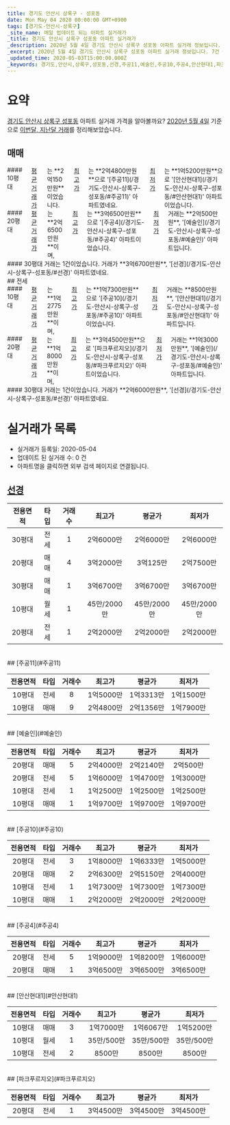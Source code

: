 ```yaml
---
title: 경기도 안산시 상록구 - 성포동
date: Mon May 04 2020 00:00:00 GMT+0900
tags: [경기도-안산시-상록구]
_site_name: 매일 업데이트 되는 아파트 실거래가
_title: 경기도 안산시 상록구 성포동 아파트 실거래가
_description: 2020년 5월 4일 경기도 안산시 상록구 성포동 아파트 실거래 정보입니다. 7건 아파트 정보가 있습니다.
_excerpt: 2020년 5월 4일 경기도 안산시 상록구 성포동 아파트 실거래 정보입니다. 7건 아파트 정보가 있습니다.
_updated_time: 2020-05-03T15:00:00.000Z
_keywords: 경기도,안산시,상록구,성포동,선경,주공11,예술인,주공10,주공4,안산현대1,파크푸르지오
---
```





# 요약
<ins>경기도 안산시 상록구 성포동</ins> 아파트 실거래 가격을 알아볼까요? <ins>2020년 5월 4일</ins> 기준으로 <ins>이번달, 지난달 거래</ins>를 정리해보았습니다.

## 매매
<div class="container">
<div class="six columns" markdown="1">
#### 10평대
<ins>평균 거래가</ins>는 **2억150만원**이었습니다. <ins>최고가</ins>는 **2억4800만원**으로 '[주공11](/경기도-안산시-상록구-성포동/#주공11)' 아파트였네요. <ins>최저가</ins>는 **1억5200만원**으로 '[안산현대1](/경기도-안산시-상록구-성포동/#안산현대1)' 아파트이었습니다.
</div>
<div class="six columns" markdown="1">
#### 20평대
<ins>평균 거래가</ins>는 **2억6500만원**이며, <ins>최고가</ins>는 **3억6500만원**으로 '[주공4](/경기도-안산시-상록구-성포동/#주공4)' 아파트이었습니다. <ins>최저가</ins> 거래는 **2억500만원**, '[예술인](/경기도-안산시-상록구-성포동/#예술인)' 아파트입니다.
</div>
</div>
<div class="container">
<div class="twelve columns" markdown="1">
#### 30평대
거래는 1건이었습니다. 거래가 **3억6700만원**, '[선경](/경기도-안산시-상록구-성포동/#선경)' 아파트였네요.
</div>
</div>
## 전세
<div class="container">
<div class="six columns" markdown="1">
#### 10평대
<ins>평균 거래가</ins>는 **1억2775만원**이며, <ins>최고가</ins>는 **1억7300만원**으로 '[주공10](/경기도-안산시-상록구-성포동/#주공10)' 아파트이었습니다. <ins>최저가</ins> 거래는 **8500만원**, '[안산현대1](/경기도-안산시-상록구-성포동/#안산현대1)' 아파트입니다.
</div>
<div class="six columns" markdown="1">
#### 20평대
<ins>평균 거래가</ins>는 **1억8000만원**이며, <ins>최고가</ins>는 **3억4500만원**으로 '[파크푸르지오](/경기도-안산시-상록구-성포동/#파크푸르지오)' 아파트이었습니다. <ins>최저가</ins> 거래는 **1억3000만원**, '[예술인](/경기도-안산시-상록구-성포동/#예술인)' 아파트입니다.
</div>
</div>
<div class="container">
<div class="twelve columns" markdown="1">
#### 30평대
거래는 1건이었습니다. 거래가 **2억6000만원**, '[선경](/경기도-안산시-상록구-성포동/#선경)' 아파트였네요.
</div>
</div>



# 실거래가 목록
- 실거래가 등록일: 2020-05-04
- 업데이트 된 실거래 수: 0 건
- 아파트명을 클릭하면 외부 검색 페이지로 연결됩니다.

## [선경](#선경)

|전용면적|타입|거래수|최고가|평균가|최저가|
|:---:|:---:|:---:|:---:|:---:|:---:|
|30평대|<span class="deal-type-2">전세</span>|1|2억6000만|2억6000만|2억6000만|
|20평대|<span class="deal-type-1">매매</span>|4|3억2000만|3억125만|2억7500만|
|30평대|<span class="deal-type-1">매매</span>|1|3억6700만|3억6700만|3억6700만|
|10평대|<span class="deal-type-3">월세</span>|1|45만/2000만|45만/2000만|45만/2000만|
|20평대|<span class="deal-type-2">전세</span>|1|2억2000만|2억2000만|2억2000만|

<br/>
## [주공11](#주공11)

|전용면적|타입|거래수|최고가|평균가|최저가|
|:---:|:---:|:---:|:---:|:---:|:---:|
|10평대|<span class="deal-type-2">전세</span>|8|1억5000만|1억3313만|1억1500만|
|10평대|<span class="deal-type-1">매매</span>|9|2억4800만|2억1356만|1억7900만|

<br/>
## [예술인](#예술인)

|전용면적|타입|거래수|최고가|평균가|최저가|
|:---:|:---:|:---:|:---:|:---:|:---:|
|20평대|<span class="deal-type-1">매매</span>|5|2억4000만|2억2140만|2억500만|
|20평대|<span class="deal-type-2">전세</span>|5|1억6000만|1억4700만|1억3000만|
|10평대|<span class="deal-type-2">전세</span>|1|1억2500만|1억2500만|1억2500만|
|10평대|<span class="deal-type-1">매매</span>|1|1억9700만|1억9700만|1억9700만|

<br/>
## [주공10](#주공10)

|전용면적|타입|거래수|최고가|평균가|최저가|
|:---:|:---:|:---:|:---:|:---:|:---:|
|20평대|<span class="deal-type-2">전세</span>|3|1억8000만|1억6333만|1억5000만|
|20평대|<span class="deal-type-1">매매</span>|2|2억6300만|2억5150만|2억4000만|
|10평대|<span class="deal-type-2">전세</span>|1|1억7300만|1억7300만|1억7300만|
|10평대|<span class="deal-type-1">매매</span>|1|2억2000만|2억2000만|2억2000만|

<br/>
## [주공4](#주공4)

|전용면적|타입|거래수|최고가|평균가|최저가|
|:---:|:---:|:---:|:---:|:---:|:---:|
|20평대|<span class="deal-type-2">전세</span>|5|1억9000만|1억8200만|1억6000만|
|20평대|<span class="deal-type-1">매매</span>|1|3억6500만|3억6500만|3억6500만|

<br/>
## [안산현대1](#안산현대1)

|전용면적|타입|거래수|최고가|평균가|최저가|
|:---:|:---:|:---:|:---:|:---:|:---:|
|10평대|<span class="deal-type-1">매매</span>|3|1억7000만|1억6067만|1억5200만|
|10평대|<span class="deal-type-3">월세</span>|1|35만/500만|35만/500만|35만/500만|
|10평대|<span class="deal-type-2">전세</span>|2|8500만|8500만|8500만|

<br/>
## [파크푸르지오](#파크푸르지오)

|전용면적|타입|거래수|최고가|평균가|최저가|
|:---:|:---:|:---:|:---:|:---:|:---:|
|20평대|<span class="deal-type-2">전세</span>|1|3억4500만|3억4500만|3억4500만|

<br/>



